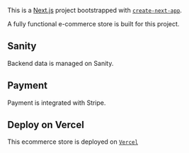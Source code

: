 This is a [Next.js](https://nextjs.org/) project bootstrapped with [`create-next-app`](https://github.com/vercel/next.js/tree/canary/packages/create-next-app). 

A fully functional e-commerce store is built for this project.

## Sanity
Backend data is managed on Sanity.

## Payment
Payment is integrated with Stripe.

## Deploy on Vercel

This ecommerce store is deployed on [`Vercel`](https://react-ecommerce-sanity-stripe-alpha.vercel.app/)
